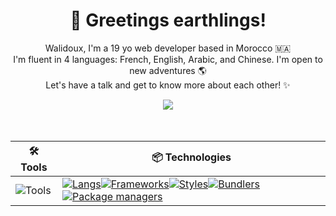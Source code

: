 
<h1 align="center">👋 Greetings earthlings!</h1>

<p align="center">
Walidoux, I'm a 19 yo web developer based in Morocco 🇲🇦 <br />
I'm fluent in 4 languages: French, English, Arabic, and Chinese. I'm open to new adventures 🌎 <br />
Let's have a talk and get to know more about each other! ✨ <br />
</p>

<div align="center">

</div>

<div align="center">
    <a href="https://walidkorchi.com/">
        <img src="https://pa1.narvii.com/6294/39cf2f2bd5fce552d27a35d9496297d0f4e6528a_hq.gif" /> 
    </a> <br /> <br />
</div> <br />

<div align="center">

</div>

<div align="center">
    
| 🛠️ Tools                                                                               | 📦 Technologies                              |
| -------------------------------------------------------------------------------------- | -------------------------------------------- |
| ![Tools](https://skillicons.dev/icons?i=arch,vscodium,vim,docker,figma)                | [![Langs](https://skillicons.dev/icons?i=ts,rust,lua)](https://skillicons.dev)[![Frameworks](https://skillicons.dev/icons?i=tauri,nextjs,solidjs)](https://skillicons.dev)[![Styles](https://skillicons.dev/icons?i=sass,tailwind)](https://skillicons.dev)[![Bundlers](https://skillicons.dev/icons?i=rollupjs,vite)](https://skillicons.dev)[![Package managers](https://skillicons.dev/icons?i=pnpm,bun)](https://skillicons.dev) |

</div>
